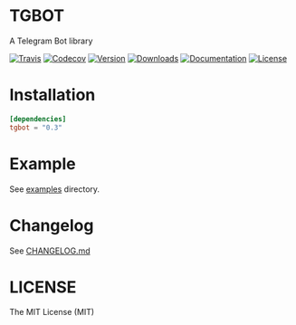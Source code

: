 # TGBOT

A Telegram Bot library

[![Travis](https://img.shields.io/travis/tg-rs/tgbot.svg?style=flat-square)](https://travis-ci.org/tg-rs/tgbot)
[![Codecov](https://img.shields.io/codecov/c/github/tg-rs/tgbot.svg?style=flat-square)](https://codecov.io/gh/tg-rs/tgbot)
[![Version](https://img.shields.io/crates/v/tgbot.svg?style=flat-square)](https://crates.io/crates/tgbot)
[![Downloads](https://img.shields.io/crates/d/tgbot.svg?style=flat-square)](https://crates.io/crates/tgbot)
[![Documentation](https://img.shields.io/badge/docs-API-brightgreen.svg?style=flat-square)](https://docs.rs/tgbot/)
[![License](https://img.shields.io/crates/l/tgbot.svg?style=flat-square)](./LICENSE)

# Installation

```toml
[dependencies]
tgbot = "0.3"
```

# Example

See [examples](https://github.com/tg-rs/tgbot/tree/0.3.0/examples) directory.

# Changelog

See [CHANGELOG.md](CHANGELOG.md)

# LICENSE

The MIT License (MIT)
